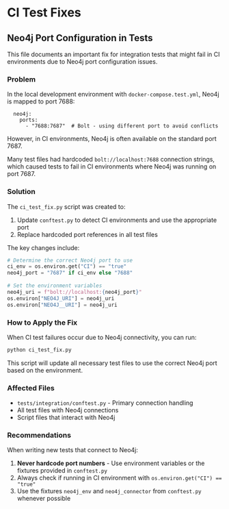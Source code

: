 # CI Test Fixes

## Neo4j Port Configuration in Tests

This file documents an important fix for integration tests that might fail in CI environments due to Neo4j port configuration issues.

### Problem

In the local development environment with `docker-compose.test.yml`, Neo4j is mapped to port 7688:
```
  neo4j:
    ports:
      - "7688:7687"  # Bolt - using different port to avoid conflicts
```

However, in CI environments, Neo4j is often available on the standard port 7687. 

Many test files had hardcoded `bolt://localhost:7688` connection strings, which caused tests to fail in CI environments where Neo4j was running on port 7687.

### Solution

The `ci_test_fix.py` script was created to:

1. Update `conftest.py` to detect CI environments and use the appropriate port
2. Replace hardcoded port references in all test files

The key changes include:

```python
# Determine the correct Neo4j port to use
ci_env = os.environ.get("CI") == "true"
neo4j_port = "7687" if ci_env else "7688"
    
# Set the environment variables
neo4j_uri = f"bolt://localhost:{neo4j_port}"
os.environ["NEO4J_URI"] = neo4j_uri
os.environ["NEO4J__URI"] = neo4j_uri
```

### How to Apply the Fix

When CI test failures occur due to Neo4j connectivity, you can run:

```bash
python ci_test_fix.py
```

This script will update all necessary test files to use the correct Neo4j port based on the environment.

### Affected Files

- `tests/integration/conftest.py` - Primary connection handling
- All test files with Neo4j connections
- Script files that interact with Neo4j

### Recommendations

When writing new tests that connect to Neo4j:

1. **Never hardcode port numbers** - Use environment variables or the fixtures provided in `conftest.py`
2. Always check if running in CI environment with `os.environ.get("CI") == "true"`
3. Use the fixtures `neo4j_env` and `neo4j_connector` from `conftest.py` whenever possible